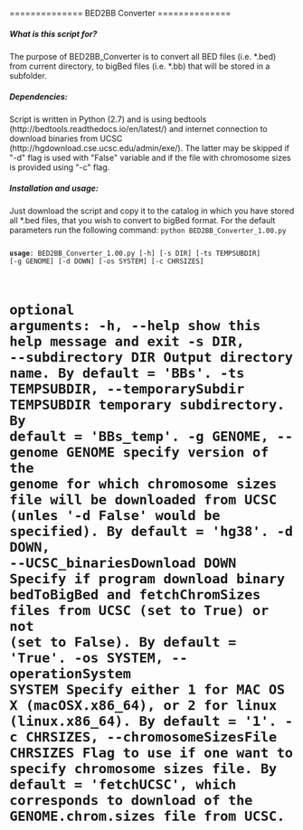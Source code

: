 ============== BED2BB Converter ==============

<h5>What is this script for?</h5>
The purpose of BED2BB_Converter is to convert all BED files (i.e. *.bed) from current directory, to bigBed files (i.e. *.bb) that will be stored in a subfolder.

<h5>Dependencies:</h5>
Script is written in Python (2.7) and is using bedtools (http://bedtools.readthedocs.io/en/latest/) and internet connection to download binaries from UCSC (http://hgdownload.cse.ucsc.edu/admin/exe/). The latter may be skipped if "-d" flag is used with "False" variable and if the file with chromosome sizes is provided using "-c" flag.

<h5>Installation and usage:</h5>
Just download the script and copy it to the catalog in which you have stored all *.bed files, that you wish to convert to bigBed format. 
For the default parameters run the following command:
<code>python BED2BB_Converter_1.00.py


<b>usage</b>: BED2BB_Converter_1.00.py [-h] [-s DIR] [-ts TEMPSUBDIR] [-g GENOME]
                                [-d DOWN] [-os SYSTEM] [-c CHRSIZES]

optional arguments:
  -h, --help            show this help message and exit
  -s DIR, --subdirectory DIR
                        Output directory name. By default = 'BBs'.
  -ts TEMPSUBDIR, --temporarySubdir TEMPSUBDIR
                        temporary subdirectory. By default = 'BBs_temp'.
  -g GENOME, --genome GENOME
                        specify version of the genome for which chromosome
                        sizes file will be downloaded from UCSC (unles '-d
                        False' would be specified). By default = 'hg38'.
  -d DOWN, --UCSC_binariesDownload DOWN
                        Specify if program download binary bedToBigBed and
                        fetchChromSizes files from UCSC (set to True) or not
                        (set to False). By default = 'True'.
  -os SYSTEM, --operationSystem SYSTEM
                        Specify either 1 for MAC OS X (macOSX.x86_64), or 2
                        for linux (linux.x86_64). By default = '1'.
  -c CHRSIZES, --chromosomeSizesFile CHRSIZES
                        Flag to use if one want to specify chromosome sizes
                        file. By default = 'fetchUCSC', which corresponds to
                        download of the GENOME.chrom.sizes file from UCSC.
</code>
================================================

